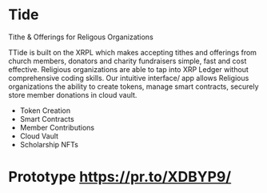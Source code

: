 # Tide
Tithe &amp; Offerings for Religous Organizations

TTide is built on the XRPL which makes accepting tithes and offerings from church members, donators and charity fundraisers simple, fast and cost effective. Religious organizations are able to tap into XRP Ledger without comprehensive coding skills. Our intuitive interface/ app allows Religious organizations the ability to create tokens, manage smart contracts, securely store member donations in cloud vault.

- Token Creation
- Smart Contracts
- Member Contributions
- Cloud Vault
- Scholarship NFTs

# Prototype https://pr.to/XDBYP9/
